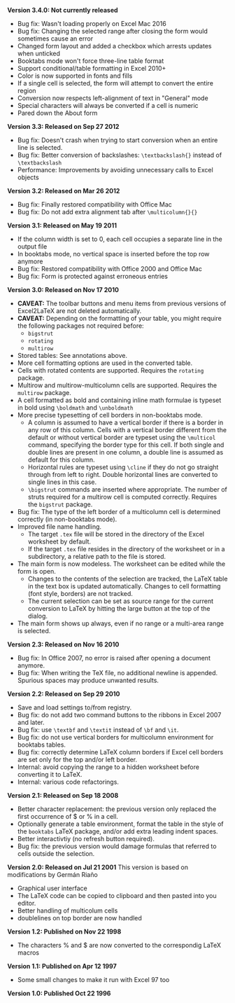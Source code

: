**Version 3.4.0: Not currently released**
 * Bug fix: Wasn't loading properly on Excel Mac 2016
 * Bug fix: Changing the selected range after closing the form would sometimes cause an error
 * Changed form layout and added a checkbox which arrests updates when unticked
 * Booktabs mode won't force three-line table format
 * Support conditional/table formatting in Excel 2010+
 * Color is now supported in fonts and fills
 * If a single cell is selected, the form will attempt to convert the entire region
 * Conversion now respects left-alignment of text in "General" mode
 * Special characters will always be converted if a cell is numeric
 * Pared down the About form

**Version 3.3: Released on Sep 27 2012**
 * Bug fix: Doesn't crash when trying to start conversion when an entire line is selected.
 * Bug fix: Better conversion of backslashes: `\textbackslash{}` instead of `\textbackslash `
 * Performance: Improvements by avoiding unnecessary calls to Excel objects

**Version 3.2: Released on Mar 26 2012**
 * Bug fix: Finally restored compatibility with Office Mac
 * Bug fix: Do not add extra alignment tab after `\multicolumn{}{}`

**Version 3.1: Released on May 19 2011**
 * If the column width is set to 0, each cell occupies a separate line in the output file
 * In booktabs mode, no vertical space is inserted before the top row anymore
 * Bug fix: Restored compatibility with Office 2000 and Office Mac
 * Bug fix: Form is protected against erroneous entries

**Version 3.0: Released on Nov 17 2010**
 * **CAVEAT:** The toolbar buttons and menu items from previous versions of Excel2LaTeX are not deleted automatically.
 * **CAVEAT:** Depending on the formatting of your table, you might require the following packages not required before:
   * `bigstrut`
   * `rotating`
   * `multirow`
 * Stored tables: See annotations above.
 * More cell formatting options are used in the converted table.
 * Cells with rotated contents are supported. Requires the `rotating` package.
 * Multirow and multirow-multicolumn cells are supported.  Requires the `multirow` package.
 * A cell formatted as bold and containing inline math formulae is typeset in bold using `\boldmath` and `\unboldmath`
 * More precise typesetting of cell borders in non-booktabs mode.
   * A column is assumed to have a vertical border if there is a border in any row of this column. Cells with a vertical
     border different from the default or without vertical border are typeset using the `\multicol` command, specifying 
     the border type for this cell.  If both single and double lines are present in one column, a double line is assumed
     as default for this column.
   * Horizontal rules are typeset using `\cline` if they do not go straight through from left to right.  Double horizontal
     lines are converted to single lines in this case.
   * `\bigstrut` commands are inserted where appropriate.  The number of struts required for a multirow cell is computed
     correctly.  Requires the `bigstrut` package.
 * Bug fix: The type of the left border of a multicolumn cell is determined correctly (in non-booktabs mode).
 * Improved file name handling.
   * The target `.tex` file will be stored in the directory of the Excel worksheet by default.
   * If the target `.tex` file resides in the directory of the worksheet or in a subdirectory, a relative path to the file is stored.
 * The main form is now modeless.  The worksheet can be edited while the form is open.
   * Changes to the contents of the selection are tracked, the LaTeX table in the text box is updated automatically.
     Changes to cell formatting (font style, borders) are not tracked.
   * The current selection can be set as source range for the current conversion to LaTeX by hitting the large button at the top
     of the dialog.
 * The main form shows up always, even if no range or a multi-area range is selected.

**Version 2.3: Released on Nov 16 2010**
 * Bug fix: In Office 2007, no error is raised after opening a document anymore.
 * Bug fix: When writing the TeX file, no additional newline is appended. Spurious spaces may produce unwanted results.

**Version 2.2: Released on Sep 29 2010**
 * Save and load settings to/from registry.
 * Bug fix: do not add two command buttons to the ribbons in Excel 2007 and later.
 * Bug fix: use `\textbf` and `\textit` instead of `\bf` and `\it`.
 * Bug fix: do not use vertical borders for multicolumn environment for booktabs tables.
 * Bug fix: correctly determine LaTeX column borders if Excel cell borders are set only for the top and/or left border.
 * Internal: avoid copying the range to a hidden worksheet before converting it to LaTeX.
 * Internal: various code refactorings.
  
**Version 2.1: Released on Sep 18 2008**
 * Better character replacement: the previous version only replaced the first occurrence of $ or % in a cell.
 * Optionally generate a table environment, format the table in the style of the `booktabs` LaTeX package, and/or add
   extra leading indent spaces.
 * Better interactivtiy (no refresh button required).
 * Bug fix: the previous version would damage formulas that referred to cells outside the selection.
  
**Version 2.0: Released on Jul 21 2001**
This version is based on modifications by Germán Riaño
 * Graphical user interface
 * The LaTeX code can be copied to clipboard and then pasted into you editor.
 * Better handling of multicolum cells
 * doublelines on top border are now handled

**Version 1.2: Published on Nov 22 1998**
 * The characters % and $ are now converted to the correspondig LaTeX macros

**Version 1.1: Published on Apr 12 1997**
 * Some small changes to make it run with Excel 97 too

**Version 1.0: Published Oct 22 1996**
